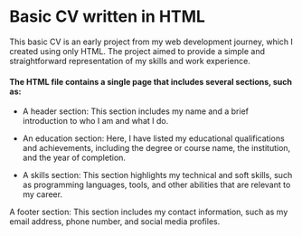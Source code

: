 # Basic CV written in HTML
This basic CV is an early project from my web development journey, which I created using only HTML. The project aimed to provide a simple and straightforward representation of my skills and work experience.
#### The HTML file contains a single page that includes several sections, such as:
* A header section: This section includes my name and a brief introduction to who I am and what I do.

* An education section: Here, I have listed my educational qualifications and achievements, including the degree or course name, the institution, and the year of completion.

* A skills section: This section highlights my technical and soft skills, such as programming languages, tools, and other abilities that are relevant to my career.

A footer section: This section includes my contact information, such as my email address, phone number, and social media profiles.
